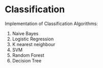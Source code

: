 # Classification
Implementation of Classification Algorithms:
1) Naive Bayes
2) Logistic Regression
3) K nearest neighbour
4) SVM
5) Random Forest
6) Decision Tree 

